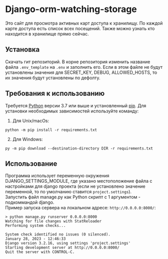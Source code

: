 # Django-orm-watching-storage

Это сайт для просмотра активных карт доступа к хранилищу. По каждой карте доступа есть список всех посещений. Также можно узнать кто находится в хранилище прямо сейчас.

## Установка

Скачать гит репозиторий. В корне репозитория изменить название файла `.env_template` на `.env` и заполнить его. Если в этом файле не будут установлены значения для SECRET_KEY, DEBUG, ALLOWED_HOSTS, то их значения будут установлены по дефолту.

## Требования к использованию

Требуется [Python](https://www.python.org/downloads/) версии 3.7 или выше и установленный [pip](https://pip.pypa.io/en/stable/getting-started/). Для установки необходимых зависимостей используйте команду:  
1. Для Unix/macOs:
```commandline
python -m pip install -r requirements.txt
```
2. Для Windows:
```commandline
py -m pip download --destination-directory DIR -r requirements.txt
```

## Использование

Программа использует переменную окружения DJANGO_SETTINGS_MODULE, где указано местоположение файла с настройками для django проекта (если не установлено значение переменной, то по умолчанию ставится `project.settings`).  
Запустить файл manage.py как Python скрипт с 1 аргументом - подкоммандой django.  
Пример запуска сервера на локальном адресе: `http://0.0.0.0:8000/`:
```comandline
> python manage.py runserver 0.0.0.0:8000
Watching for file changes with StatReloader
Performing system checks...

System check identified no issues (0 silenced).
January 28, 2023 - 12:46:33
Django version 3.2.16, using settings 'project.settings'
Starting development server at http://0.0.0.0:8000/
Quit the server with CONTROL-C.
```